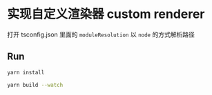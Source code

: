 # 实现自定义渲染器 custom renderer

打开 tsconfig.json 里面的 `moduleResolution` 以 `node` 的方式解析路径
## Run

```bash
yarn install
```

```bash
yarn build --watch
```


